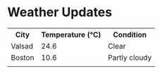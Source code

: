 # Weather Updates

<!-- WEATHER-UPDATE-START -->
<table><tr><th>City</th><th>Temperature (°C)</th><th>Condition</th></tr><tr><td>Valsad</td><td>24.6</td><td>Clear</td></tr><tr><td>Boston</td><td>10.6</td><td>Partly cloudy</td></tr><tr><td></td><td></td><td></td></tr></table>
<!-- WEATHER-UPDATE-END -->
